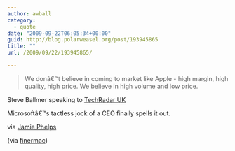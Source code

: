 ```yaml
---
author: awball
category:
  - quote
date: "2009-09-22T06:05:34+00:00"
guid: http://blog.polarweasel.org/post/193945865
title: ""
url: /2009/09/22/193945865/

---
```

> We donâ€™t believe in coming to market like Apple - high margin, high quality, high price. We believe in high volume and low price.

Steve Ballmer speaking to [TechRadar UK](http://www.techradar.com/news/computing/pc/ballmer-windows-7-will-give-heck-of-a-christmas--621769)

Microsoftâ€™s tactless jock of a CEO finally spells it out.

via [Jamie Phelps](http://jxpx777.posterous.com/ballmer-admits-microsoft-ship-crap)

(via [finermac](http://finerthingsinmac.com/))
